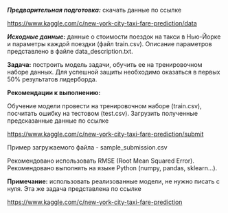 ***Предварительная подготовка:*** скачать данные по ссылке

https://www.kaggle.com/c/new-york-city-taxi-fare-prediction/data

***Исходные данные:*** данные о стоимости поездок на такси в Нью-Йорке и
параметры каждой поездки (файл train.csv). Описание параметров
представлено в файле data\_description.txt.

**Задача:** построить модель задачи, обучить ее на тренировочном наборе
данных. Для успешной защиты необходимо оказаться в первых 50%
результатов лидерборда.

**Рекомендации к выполнению:**

Обучение модели провести на тренировочном наборе (train.csv), посчитать
ошибку на тестовом (test.csv). Загрузить полученные предсказанные данные
по ссылке

https://www.kaggle.com/c/new-york-city-taxi-fare-prediction/submit

Пример загружаемого файла - sample\_submission.csv

Рекомендовано использовать RMSE (Root Mean Squared Error). Рекомендовано
выполнять на языке Python (numpy, pandas, sklearn\...).

**Примечание:** использовать реализованные модели, не нужно писать с
нуля. Эта же задача представлена по ссылке

https://www.kaggle.com/c/new-york-city-taxi-fare-prediction
